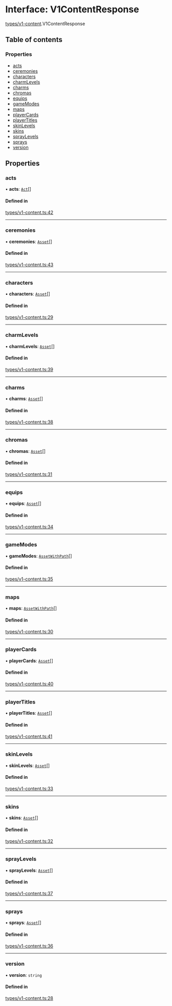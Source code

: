 # Interface: V1ContentResponse

[types/v1-content](../modules/types_v1_content.md).V1ContentResponse

## Table of contents

### Properties

- [acts](types_v1_content.V1ContentResponse.md#acts)
- [ceremonies](types_v1_content.V1ContentResponse.md#ceremonies)
- [characters](types_v1_content.V1ContentResponse.md#characters)
- [charmLevels](types_v1_content.V1ContentResponse.md#charmlevels)
- [charms](types_v1_content.V1ContentResponse.md#charms)
- [chromas](types_v1_content.V1ContentResponse.md#chromas)
- [equips](types_v1_content.V1ContentResponse.md#equips)
- [gameModes](types_v1_content.V1ContentResponse.md#gamemodes)
- [maps](types_v1_content.V1ContentResponse.md#maps)
- [playerCards](types_v1_content.V1ContentResponse.md#playercards)
- [playerTitles](types_v1_content.V1ContentResponse.md#playertitles)
- [skinLevels](types_v1_content.V1ContentResponse.md#skinlevels)
- [skins](types_v1_content.V1ContentResponse.md#skins)
- [sprayLevels](types_v1_content.V1ContentResponse.md#spraylevels)
- [sprays](types_v1_content.V1ContentResponse.md#sprays)
- [version](types_v1_content.V1ContentResponse.md#version)

## Properties

### acts

• **acts**: [`Act`](types_v1_content.Act.md)[]

#### Defined in

[types/v1-content.ts:42](https://github.com/jameslinimk/unofficial-valorant-api/blob/e0f8f42/package/src/types/v1-content.ts#L42)

___

### ceremonies

• **ceremonies**: [`Asset`](types_v1_content.Asset.md)[]

#### Defined in

[types/v1-content.ts:43](https://github.com/jameslinimk/unofficial-valorant-api/blob/e0f8f42/package/src/types/v1-content.ts#L43)

___

### characters

• **characters**: [`Asset`](types_v1_content.Asset.md)[]

#### Defined in

[types/v1-content.ts:29](https://github.com/jameslinimk/unofficial-valorant-api/blob/e0f8f42/package/src/types/v1-content.ts#L29)

___

### charmLevels

• **charmLevels**: [`Asset`](types_v1_content.Asset.md)[]

#### Defined in

[types/v1-content.ts:39](https://github.com/jameslinimk/unofficial-valorant-api/blob/e0f8f42/package/src/types/v1-content.ts#L39)

___

### charms

• **charms**: [`Asset`](types_v1_content.Asset.md)[]

#### Defined in

[types/v1-content.ts:38](https://github.com/jameslinimk/unofficial-valorant-api/blob/e0f8f42/package/src/types/v1-content.ts#L38)

___

### chromas

• **chromas**: [`Asset`](types_v1_content.Asset.md)[]

#### Defined in

[types/v1-content.ts:31](https://github.com/jameslinimk/unofficial-valorant-api/blob/e0f8f42/package/src/types/v1-content.ts#L31)

___

### equips

• **equips**: [`Asset`](types_v1_content.Asset.md)[]

#### Defined in

[types/v1-content.ts:34](https://github.com/jameslinimk/unofficial-valorant-api/blob/e0f8f42/package/src/types/v1-content.ts#L34)

___

### gameModes

• **gameModes**: [`AssetWithPath`](types_v1_content.AssetWithPath.md)[]

#### Defined in

[types/v1-content.ts:35](https://github.com/jameslinimk/unofficial-valorant-api/blob/e0f8f42/package/src/types/v1-content.ts#L35)

___

### maps

• **maps**: [`AssetWithPath`](types_v1_content.AssetWithPath.md)[]

#### Defined in

[types/v1-content.ts:30](https://github.com/jameslinimk/unofficial-valorant-api/blob/e0f8f42/package/src/types/v1-content.ts#L30)

___

### playerCards

• **playerCards**: [`Asset`](types_v1_content.Asset.md)[]

#### Defined in

[types/v1-content.ts:40](https://github.com/jameslinimk/unofficial-valorant-api/blob/e0f8f42/package/src/types/v1-content.ts#L40)

___

### playerTitles

• **playerTitles**: [`Asset`](types_v1_content.Asset.md)[]

#### Defined in

[types/v1-content.ts:41](https://github.com/jameslinimk/unofficial-valorant-api/blob/e0f8f42/package/src/types/v1-content.ts#L41)

___

### skinLevels

• **skinLevels**: [`Asset`](types_v1_content.Asset.md)[]

#### Defined in

[types/v1-content.ts:33](https://github.com/jameslinimk/unofficial-valorant-api/blob/e0f8f42/package/src/types/v1-content.ts#L33)

___

### skins

• **skins**: [`Asset`](types_v1_content.Asset.md)[]

#### Defined in

[types/v1-content.ts:32](https://github.com/jameslinimk/unofficial-valorant-api/blob/e0f8f42/package/src/types/v1-content.ts#L32)

___

### sprayLevels

• **sprayLevels**: [`Asset`](types_v1_content.Asset.md)[]

#### Defined in

[types/v1-content.ts:37](https://github.com/jameslinimk/unofficial-valorant-api/blob/e0f8f42/package/src/types/v1-content.ts#L37)

___

### sprays

• **sprays**: [`Asset`](types_v1_content.Asset.md)[]

#### Defined in

[types/v1-content.ts:36](https://github.com/jameslinimk/unofficial-valorant-api/blob/e0f8f42/package/src/types/v1-content.ts#L36)

___

### version

• **version**: `string`

#### Defined in

[types/v1-content.ts:28](https://github.com/jameslinimk/unofficial-valorant-api/blob/e0f8f42/package/src/types/v1-content.ts#L28)
